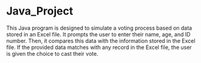 # Java_Project
This Java program is designed to simulate a voting process based on data stored in an Excel file. It prompts the user to enter their name, age, and ID number. Then, it compares this data with the information stored in the Excel file. If the provided data matches with any record in the Excel file, the user is given the choice to cast their vote.
